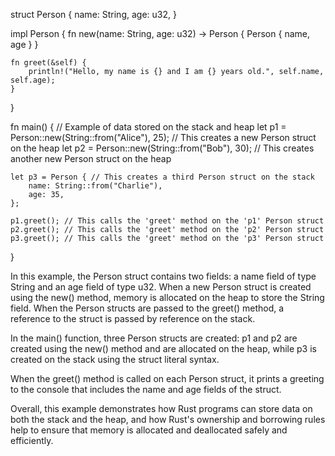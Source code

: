 struct Person {
    name: String,
    age: u32,
}

impl Person {
    fn new(name: String, age: u32) -> Person {
        Person { name, age }
    }
    
    fn greet(&self) {
        println!("Hello, my name is {} and I am {} years old.", self.name, self.age);
    }
}

fn main() {
    // Example of data stored on the stack and heap
    let p1 = Person::new(String::from("Alice"), 25); // This creates a new Person struct on the heap
    let p2 = Person::new(String::from("Bob"), 30); // This creates another new Person struct on the heap

    let p3 = Person { // This creates a third Person struct on the stack
        name: String::from("Charlie"),
        age: 35,
    };

    p1.greet(); // This calls the 'greet' method on the 'p1' Person struct
    p2.greet(); // This calls the 'greet' method on the 'p2' Person struct
    p3.greet(); // This calls the 'greet' method on the 'p3' Person struct
}




In this example, the Person struct contains two fields: a name field of type String and an age field of type u32. When a new Person struct is created using the new() method, memory is allocated on the heap to store the String field. When the Person structs are passed to the greet() method, a reference to the struct is passed by reference on the stack.

In the main() function, three Person structs are created: p1 and p2 are created using the new() method and are allocated on the heap, while p3 is created on the stack using the struct literal syntax.

When the greet() method is called on each Person struct, it prints a greeting to the console that includes the name and age fields of the struct.

Overall, this example demonstrates how Rust programs can store data on both the stack and the heap, and how Rust's ownership and borrowing rules help to ensure that memory is allocated and deallocated safely and efficiently.

